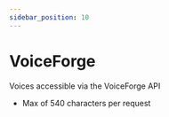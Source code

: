 ```yaml
---
sidebar_position: 10
---
```

# VoiceForge
Voices accessible via the VoiceForge API
- Max of 540 characters per request

